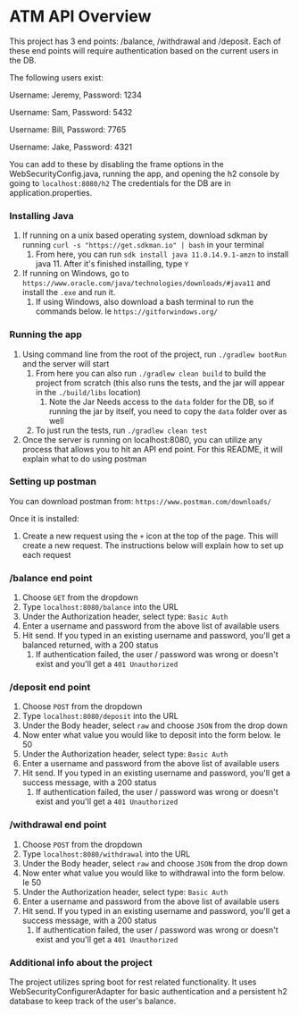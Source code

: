 # ATM API Overview
This project has 3 end points: /balance, /withdrawal and /deposit. Each of these end points will require authentication
based on the current users in the DB.

The following users exist: 

Username: Jeremy, Password: 1234

Username: Sam, Password: 5432

Username: Bill, Password: 7765

Username: Jake, Password: 4321

You can add to these by disabling the frame options in the WebSecurityConfig.java, running the app, and opening the h2 console by going to `localhost:8080/h2` The credentials for the DB are in application.properties.

### Installing Java

1) If running on a unix based operating system, download sdkman by running `curl -s "https://get.sdkman.io" | bash` in your terminal
   1) From here, you can run `sdk install java 11.0.14.9.1-amzn` to install java 11. After it's finished installing, type `Y`
2) If running on Windows, go to `https://www.oracle.com/java/technologies/downloads/#java11` and install the `.exe` and run it.
   1) If using Windows, also download a bash terminal to run the commands below. Ie `https://gitforwindows.org/` 

### Running the app

1) Using command line from the root of the project, run `./gradlew bootRun` and the server will start
   1) From here you can also run `./gradlew clean build` to build the project from scratch (this also runs the tests, and the jar will appear in the `./build/libs` location)
      1) Note the Jar Needs access to the `data` folder for the DB, so if running the jar by itself, you need to copy the `data` folder over as well
   2) To just run the tests, run `./gradlew clean test`
2) Once the server is running on localhost:8080, you can utilize any process that allows you to hit an API end point. For this README, it will explain what to do using postman

### Setting up postman
You can download postman from: `https://www.postman.com/downloads/`

Once it is installed:
1) Create a new request using the `+` icon at the top of the page. This will create a new request. The instructions below will explain how to set up each request

### /balance end point

1) Choose `GET` from the dropdown 
2) Type `localhost:8080/balance` into the URL 
3) Under the Authorization header, select type: `Basic Auth`
4) Enter a username and password from the above list of available users
5) Hit send. If you typed in an existing username and password, you'll get a balanced returned, with a 200 status
   1) If authentication failed, the user / password was wrong or doesn't exist and you'll get a `401 Unauthorized`

### /deposit end point

1) Choose `POST` from the dropdown
2) Type `localhost:8080/deposit` into the URL
3) Under the Body header, select `raw` and choose `JSON` from the drop down
4) Now enter what value you would like to deposit into the form below. Ie 50
5) Under the Authorization header, select type: `Basic Auth`
6) Enter a username and password from the above list of available users
7) Hit send. If you typed in an existing username and password, you'll get a success message, with a 200 status
   1) If authentication failed, the user / password was wrong or doesn't exist and you'll get a `401 Unauthorized`

### /withdrawal end point

1) Choose `POST` from the dropdown
2) Type `localhost:8080/withdrawal` into the URL
3) Under the Body header, select `raw` and choose `JSON` from the drop down
4) Now enter what value you would like to withdrawal into the form below. Ie 50
5) Under the Authorization header, select type: `Basic Auth`
6) Enter a username and password from the above list of available users
7) Hit send. If you typed in an existing username and password, you'll get a success message, with a 200 status
   1) If authentication failed, the user / password was wrong or doesn't exist and you'll get a `401 Unauthorized`

### Additional info about the project

The project utilizes spring boot for rest related functionality. It uses WebSecurityConfigurerAdapter 
for basic authentication and a persistent h2 database to keep track of the user's balance.   

